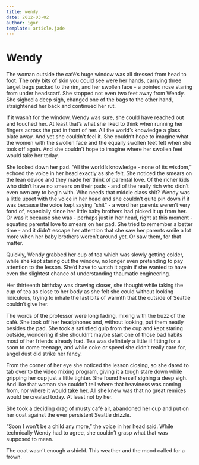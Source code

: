 ```yaml
---
title: wendy
date: 2012-03-02
author: igor
template: article.jade
---
```


# Wendy

The woman outside the café’s huge window was all dressed from head to foot.
The only bits of skin you could see were her hands, carrying three target bags packed to the rim, and her swollen face - a pointed nose staring from under headscarf.
She stopped not even two feet away from Wendy.
She sighed a deep sigh, changed one of the bags to the other hand, straightened her back and continued her rut.

If it wasn’t for the window, Wendy was sure, she could have reached out and touched her.
At least that’s what she liked to think when running her fingers across the pad in front of her.
All the world’s knowledge a glass plate away.
And yet she couldn’t feel it.
She couldn’t hope to imagine what the women with the swollen face and the equally swollen feet felt when she took off again.
And she couldn’t hope to imagine where her swollen feet would take her today.

She looked down her pad.
“All the world’s knowledge - none of its wisdom,” echoed the voice in her head exactly as she felt.
She noticed the smears on the lean device and they made her think of parental love.
Of the richer kids who didn’t have no smears on their pads - and of the really rich who didn’t even own any to begin with.
Who needs that middle class shit? Wendy was a little upset with the voice in her head and she couldn’t quite pin down if it was because the voice kept saying “shit” - a word her parents weren’t very fond of, especially since her little baby brothers had picked it up from her.
Or was it because she was - perhaps just in her head, right at this moment - equating parental love to smears on her pad.
She tried to remember a better time - and it didn’t escape her attention that she saw her parents smile a lot more when her baby brothers weren’t around yet.
Or saw them, for that matter.

Quickly, Wendy grabbed her cup of tea which was slowly getting colder, while she kept staring out the window, no longer even pretending to pay attention to the lesson.
She’d have to watch it again if she wanted to have even the slightest chance of understanding thaumatic engineering.

Her thirteenth birthday was drawing closer, she thought while taking the cup of tea as close to her body as she felt she could without looking ridiculous, trying to inhale the last bits of warmth that the outside of Seattle couldn’t give her.

The words of the professor were long fading, mixing with the buzz of the café.
She took off her headphones and, without looking, put them neatly besides the pad.
She took a satisfied gulp from the cup and kept staring outside, wondering if she shouldn’t maybe start one of those bad habits most of her friends already had.
Tea was definitely a little ill fitting for a soon to come teenage, and while coke or speed she didn’t really care for, angel dust did strike her fancy.

From the corner of her eye she noticed the lesson closing, so she dared to tab over to the video mixing program, giving it a tough stare down while gripping her cup just a little tighter.
She found herself sighing a deep sigh.
And like that woman she couldn’t tell where that heaviness was coming from, nor where it would take her.
All she knew was that no great remixes would be created today.
At least not by her.

She took a deciding drag of musty café air, abandoned her cup and put on her coat against the ever persistent Seattle drizzle.

“Soon I won’t be a child any more,” the voice in her head said.
While technically Wendy had to agree, she couldn’t grasp what that was supposed to mean.

The coat wasn’t enough a shield.
This weather and the mood called for a frown.
